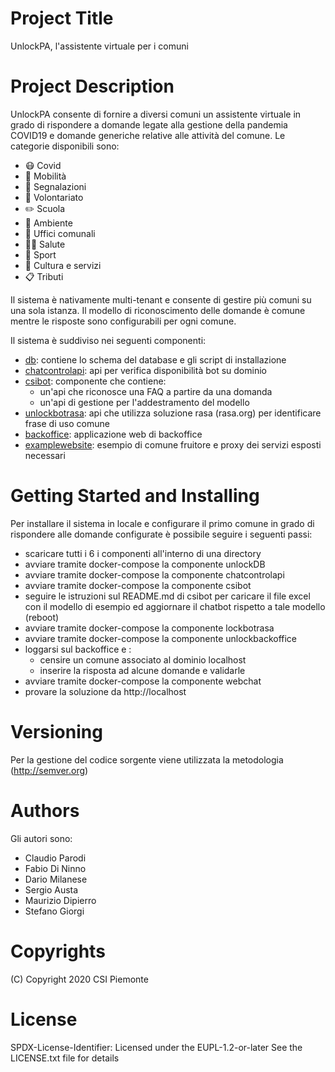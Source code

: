 # Project Title
UnlockPA, l'assistente virtuale per i comuni

# Project Description
UnlockPA consente di fornire a diversi comuni un assistente virtuale in
grado di rispondere a domande legate alla gestione della pandemia COVID19
e domande generiche relative alle attività del comune.
Le categorie disponibili sono:
- 😷 Covid
- 🚌 Mobilità
- 🙋 Segnalazioni
- 👐 Volontariato
- ✏️ Scuola 
- 🌲 Ambiente 
- 🏢 Uffici comunali
- 👩‍⚕️ Salute 
- 🏀 Sport
- 🎻 Cultura e servizi
- 📋 Tributi

Il sistema è nativamente multi-tenant e consente di gestire più comuni su
una sola istanza. Il modello di riconoscimento delle domande è comune
mentre le risposte sono configurabili per ogni comune.

Il sistema è suddiviso nei seguenti componenti:
 - [db](https://github.com/csipiemonte/unlockpa-db): contiene lo schema del database e gli script di installazione
 - [chatcontrolapi](https://github.com/csipiemonte/unlockpa-chatcontrolapi): api per verifica disponibilità bot su dominio 
 - [csibot](https://github.com/csipiemonte/unlockpa-csibot): componente che contiene:
    - un'api che riconosce una FAQ a partire da una domanda 
    - un'api di gestione per l'addestramento del modello
 - [unlockbotrasa](https://github.com/csipiemonte/unlockpa-unlockbotrasa): api che utilizza soluzione rasa (rasa.org) per identificare frase di uso comune
 - [backoffice](https://github.com/csipiemonte/unlockpa-backoffice): applicazione web di backoffice
 - [examplewebsite](https://github.com/csipiemonte/unlockpa-examplewebsite): esempio di comune fruitore e proxy dei servizi esposti necessari


# Getting Started and Installing
Per installare il sistema in locale e configurare il primo comune in grado di rispondere alle domande configurate 
è possibile seguire i seguenti passi:
 * scaricare tutti i 6 i componenti all'interno di una directory
 * avviare tramite docker-compose la componente unlockDB
 * avviare tramite docker-compose la componente chatcontrolapi
 * avviare tramite docker-compose la componente csibot
 * seguire le istruzioni sul README.md di csibot per caricare il file excel con il modello di esempio 
   ed aggiornare il chatbot rispetto a tale modello (reboot)
 * avviare tramite docker-compose la componente lockbotrasa
 * avviare tramite docker-compose la componente unlockbackoffice
 * loggarsi sul backoffice e :
   * censire un comune associato al dominio localhost
   * inserire la risposta ad alcune domande e validarle
 * avviare tramite docker-compose la componente webchat
 * provare la soluzione da http://localhost


# Versioning
Per la gestione del codice sorgente viene utilizzata la metodologia (http://semver.org)

# Authors
Gli autori sono:
* Claudio Parodi
* Fabio Di Ninno
* Dario Milanese
* Sergio Austa
* Maurizio Dipierro
* Stefano Giorgi

# Copyrights
(C) Copyright 2020 CSI Piemonte

# License
SPDX-License-Identifier: Licensed under the EUPL-1.2-or-later
See the LICENSE.txt file for details
